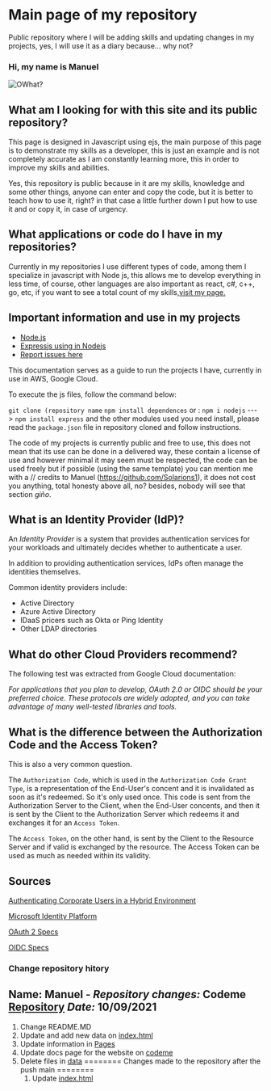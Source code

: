 # Main page of my repository

Public repository where I will be adding skills and updating changes in my projects, yes, I will use it as a diary because... why not?

### Hi, my name is Manuel

![OWhat?](https://media.giphy.com/media/CDJo4EgHwbaPS/giphy.gif)

## What am I looking for with this site and its public repository?

This page is designed in Javascript using ejs, the main purpose of this page is to demonstrate my skills as a developer, this is just an example and is not completely accurate as I am constantly learning more, this in order to improve my skills and abilities.

Yes, this repository is public because in it are my skills, knowledge and some other things, anyone can enter and copy the code, but it is better to teach how to use it, right? in that case a little further down I put how to use it and or copy it, in case of urgency.




## What applications or code do I have in my repositories?

Currently in my repositories I use different types of code, among them I specialize in javascript with Node js, this allows me to develop everything in less time, of course, other languages are also important as react, c#, c++, go, etc, if you want to see a total count of my skills,[visit my page.](https://solarions1.github.io/codeme/)


## Important information and use in my projects

- [Node.js](https://nodejs.org/en/)
- [Expressjs using in Nodejs](https://expressjs.com/)
- [Report issues here](https://github.com/Solarions1/codeme/issues)

This documentation serves as a guide to run the projects I have, currently in use in AWS, Google Cloud.

To execute the js files, follow the command below:
   
   `git clone (repository name`
   `npm install dependences` or : `npm i nodejs`  ---> `npm install express` and the other modules used you need install, please read the `package.json` file in repository cloned and follow instructions.

The code of my projects is currently public and free to use, this does not mean that its use can be done in a delivered way, these contain a license of use and however minimal it may seem must be respected, the code can be used freely but if possible (using the same template) you can mention me with a // credits to Manuel (https://github.com/Solarions1), it does not cost you anything, total honesty above all, no? besides, nobody will see that section *giño*.

## What is an Identity Provider (IdP)?

An *Identity Provider* is a system that provides authentication services for your workloads and ultimately decides whether to authenticate a user.

In addition to providing authentication services, IdPs often manage the identities themselves.

Common identity providers include:
* Active Directory
* Azure Active Directory
* IDaaS pricers such as Okta or Ping Identity
* Other LDAP directories

## What do other Cloud Providers recommend?

The following test was extracted from Google Cloud documentation:

*For applications that you plan to develop, OAuth 2.0 or OIDC should be your preferred choice. These protocols are widely adopted, and you can take advantage of many well-tested libraries and tools.*

## What is the difference between the Authorization Code and the Access Token?

This is also a very common question. 

The `Authorization Code`, which is used in the `Authorization Code Grant Type`, is a representation of the End-User's concent and it is invalidated as soon as it's redeemed. So it's only used once. This code is sent from the Authorization Server to the Client, when the End-User concents, and then it is sent by the Client to the Authorization Server which redeems it and exchanges it for an `Access Token`.

The `Access Token`, on the other hand, is sent by the Client to the Resource Server and if valid is exchanged by the resource. The Access Token can be used as much as needed within its validity.

## Sources

[Authenticating Corporate Users in a Hybrid Environment](https://cloud.google.com/solutions/authenticating-corporate-users-in-a-hybrid-environment#identity_providers)

[Microsoft Identity Platform](https://docs.microsoft.com/en-us/azure/active-directory/develop/v2-overview)

[OAuth 2 Specs](https://oauth.net/2/)

[OIDC Specs](https://openid.net/specs/openid-connect-core-1_0.html)



### Change repository hitory

## Name: Manuel - *Repository changes:* Codeme [Repository](https://github.com/Solarions1/codeme) *Date:* 10/09/2021  
   1. Change README.MD
   2. Update and add new data on [index.html](https://github.com/Solarions1/codeme/blob/master/index.html)
   3. Update information in [Pages](https://github.com/Solarions1/codeme/tree/master/pages)
   4. Update docs page for the website on [codeme](https://solarions1.github.io/codeme/)
   5. Delete files in [data](https://github.com/Solarions1/codeme/blob/master/data)
      ======== Changes made to the repository after the push main ========
      1. Update [index.html](https://github.com/Solarions1/codeme/blob/master/index.html) 




